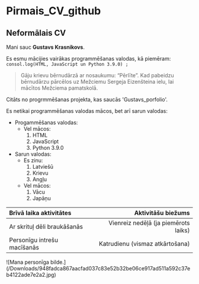 # Pirmais_CV_github


<h2>Neformālais CV</h2>
Mani sauc <strong>Gustavs Krasnikovs</strong>.

Es esmu mācijies vairākas programmēšanas valodas, kā piemēram:
    <code>consol.log(HTML, JavaScript un Python 3.9.0) ;</code>

> Gāju krievu bērnudārzā ar nosaukumu: “Pērlīte”. Kad pabeidzu bērnudārzu pārcēlos uz Mežciemu Sergeja Eizenšteina ielu, lai mācītos Mežciema pamatskolā.

Citāts no progrmmēšanas projekta, kas saucās 'Gustavs_porfolio'.

Es netikai programmēšanas valodas mācos, bet arī sarun valodas:
* Progammēšanas valodas:
    * Vel mācos:
        1. HTML
        2. JavaScript
        3. Python 3.9.0
* Sarun valodas:
    * Es zinu:
        1. Latviešū
        2. Krievu
        3. Angļu
    * Vel mācos:
        1. Vācu
        2. Japāņu

| Brīvā laika aktivitātes | Aktivitāšu biežums |
| :--- | ---: |
| Ar skrituļ dēli braukāšanās | Vienreiz nedēļā (ja piemērots laiks) |
| Personīgu intrešu macīšanās | Katrudienu (vismaz atkārtošana) |

![Mana personīga bilde.] (/Downloads/948fadca867aacfad037c83e52b32be06ce917ad511a592c37eb4122ade7e2a2.jpg)